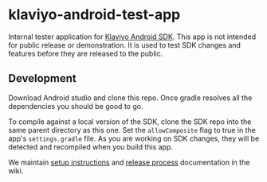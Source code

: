 # klaviyo-android-test-app
Internal tester application for [Klaviyo Android SDK](https://github.com/klaviyo/klaviyo-android-sdk).
This app is not intended for public release or demonstration. It is used to test SDK changes and features
before they are released to the public.

## Development
Download Android studio and clone this repo. Once gradle resolves all the dependencies you 
should be good to go.

To compile against a local version of the SDK, clone the SDK repo into the same parent directory as
this one. Set the `allowComposite` flag to true in the app's `settings.gradle` file. 
As you are working on SDK changes, they will be detected and recompiled when you build this app.

We maintain [setup instructions](https://klaviyo.atlassian.net/wiki/spaces/EN/pages/3601793078/Android+Development+Setup) 
and [release process](https://klaviyo.atlassian.net/wiki/spaces/EN/pages/3761734100/Android+Test+App+Release+Guide)
documentation in the wiki.
